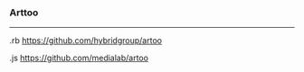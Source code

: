 ### Arttoo
---
.rb
https://github.com/hybridgroup/artoo

.js
https://github.com/medialab/artoo

```

```

```

```

```
```

















